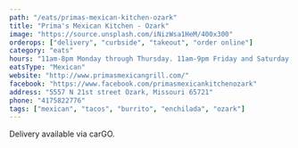 ```yaml
---
path: "/eats/primas-mexican-kitchen-ozark"
title: "Prima's Mexican Kitchen - Ozark"
image: "https://source.unsplash.com/iNizWsa1HeM/400x300"
orderops: ["delivery", "curbside", "takeout", "order online"]
category: "eats"
hours: "11am-8pm Monday through Thursday. 11am-9pm Friday and Saturday. 11am-7pm Sunday"
eatsType: "Mexican"
website: "http://www.primasmexicangrill.com/"
facebook: "https://www.facebook.com/primasmexicankitchenozark"
address: "5557 N 21st street Ozark, Missouri 65721"
phone: "4175822776"
tags: ["mexican", "tacos", "burrito", "enchilada", "ozark"]
---
```


Delivery available via carGO.
